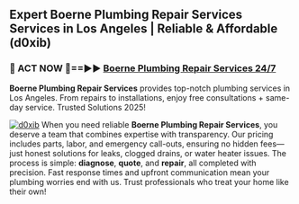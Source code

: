 ## Expert Boerne Plumbing Repair Services Services in Los Angeles | Reliable & Affordable (d0xib)  

<h3>🚿 ACT NOW 🌟==►► <a href="https://tinyurl.com/2ne6vx2x" rel="nofollow">Boerne Plumbing Repair Services 24/7</a></h3>

**Boerne Plumbing Repair Services** provides top-notch plumbing services in Los Angeles. From repairs to installations, enjoy free consultations + same-day service. Trusted Solutions 2025!

[![d0xib](https://i.imgur.com/4PFF4AK.jpeg)](https://tinyurl.com/2ne6vx2x)
When you need reliable **Boerne Plumbing Repair Services**, you deserve a team that combines expertise with transparency. Our pricing includes parts, labor, and emergency call-outs, ensuring no hidden fees—just honest solutions for leaks, clogged drains, or water heater issues. The process is simple: **diagnose**, **quote**, and **repair**, all completed with precision. Fast response times and upfront communication mean your plumbing worries end with us. Trust professionals who treat your home like their own!